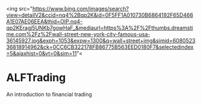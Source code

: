 
<ing src="https://www.bing.com/images/search?view=detailV2&ccid=nq4%2Bqp2K&id=0F5FF1A010730B6864192F65D466A1E07AE06EEA&thid=OIP.nq4-qp2KEragj5UNKb7gowHaF_&mediaurl=https%3A%2F%2Fthumbs.dreamstime.com%2Fz%2Fwall-street-new-york-city-famous-usa-36145927.jpg&exph=1053&expw=1300&q=wall+street+img&simid=608052336818914962&ck=0CC6CB322178FB86775B563EED0180F7&selectedindex=5&ajaxhist=0&vt=0&sim=11"<

# ALFTrading
An introduction to financial trading
